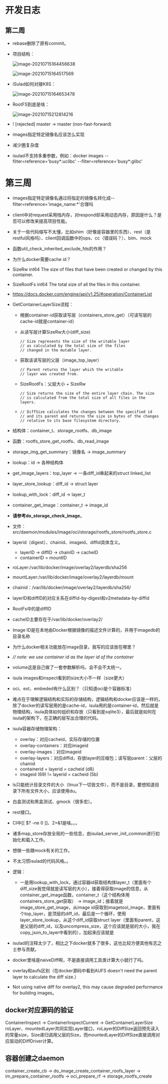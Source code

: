 # 开发日志

## 第二周

+ rebase删除了原有commit。

+ 项目结构：

  ![image-20210715164456638](C:\Users\NiGo\AppData\Roaming\Typora\typora-user-images\image-20210715164456638.png)

  ![image-20210715164517569](C:\Users\NiGo\AppData\Roaming\Typora\typora-user-images\image-20210715164517569.png)

+ iSulad如何对接K8S：

  ![image-20210715164653478](C:\Users\NiGo\AppData\Roaming\Typora\typora-user-images\image-20210715164653478.png)

+ RootFS到底是啥：

  ![image-20210715212814216](C:\Users\NiGo\AppData\Roaming\Typora\typora-user-images\image-20210715212814216.png)

+ ! [rejected]   master -> master (non-fast-forward)

+ images指定特定镜像名应该怎么实现

+ 减少圈复杂度

+ isulad不支持多重参数，例如：docker images --filter=reference='busy*:uclibc' --filter=reference='busy*:glibc'

# 第三周

+ images指定特定镜像名通过将指定的镜像名转化成--filter=reference='image_name:*'合理吗

+ client中对request采用栈内存，对respond却采用动态内存，原因是什么？是否可以修改来提高项目性能。

+ 关于一些代码缩写不太懂，比如shim（好像是容器里的东西）、rest（是restful风格吗）、client回调函数中的ops、cc（错误码？）、bim、mock

+ 函数util_check_inherited_exclude_fds的作用？

+ 为什么docker需要cache id？

+ SizeRw int64 The size of files that have been created or changed by this container.

+ SizeRootFs int64 The total size of all the files in this container.

+ https://docs.docker.com/engine/api/v1.25/#operation/ContainerList

+ GetContainerLayerSize流程：

  + 根据container-id获取读写层（containers_store_get）（可读写层的cache-id就是container-id）

  + 从读写层计算SizeRw大小(diff_size)

    ```
    // Size represents the size of the writable layer
    // as calculated by the total size of the files
    // changed in the mutable layer.
    ```

  + 获取该读写层的父层（image_top_layer）

    ```
    // Parent returns the layer which the writable
    // layer was created from.
    ```

  + SizeRootFs：父层大小 + SizeRw

    ```
    // Size returns the size of the entire layer chain. The size
    // is calculated from the total size of all files in the layers.
    ```

  + ```
    // DiffSize calculates the changes between the specified id
    // and its parent and returns the size in bytes of the changes
    // relative to its base filesystem directory.
    ```

+ 结构体：container_t、storage_rootfs、db_image

+ 函数：rootfs_store_get_rootfs、db_read_image

+ storage_img_get_summary：镜像名 -> image_summary

+ lookup：id -> 各种结构体

+ get_image_layers：top_layer -> 一条diff_id串起来的struct linked_list

+ layer_store_lookup：diff_id -> struct layer

+ lookup_with_lock：diff_id -> layer_t

+ container_get_image：container_t -> image_id

+ **请参考do_storage_check_image**。

+ 文件：src/daemon/modules/image/oci/storage/rootfs_store/rootfs_store.c

+ layerid（digest）、chainid、imageid、diffid具体含义。

  + layerID -> diffID -> chainID -> cacheID
  + containerID = mountID

+ roLayer:/var/lib/docker/image/overlay2/layerdb/sha256

+ mountLayer:/var/lib/docker/image/overlay2/layerdb/mount
+ chainid：/var/lib/docker/image/overlay2/layerdb/sha256/
+ layerID和diffID的对应关系在diffid-by-digest和v2metadata-by-diffid
+ RootFs中的是diffID
+ cacheID主要存在于/var/lib/docker/overlay2/<cache-id>
+ Image ID是在本地由Docker根据镜像的描述文件计算的，并用于imagedb的目录名称
+ 为什么docker相关功能放在image目录，我写的应该放在哪里？
+  *// note: we use container id as the layer id of the container*
+ volume这是自己做了一套参数解析吗，会不会不太统一。
+ isula images和inspect看到的size大小不一样（size更大）
+ oci、ext、embeded有什么区别？（只知道oci是个容器标准）
+ 难点在于理解逻辑结构和实际的存储结构，逻辑结构和docker应该是一样的，除了docker的读写层用的是cache-id，isula用的是container-id，然后就是物理结构，isula具体如何组织和存放（只看到是sqlite3），最后就是如何在isula的架构下，在正确的层写出合理的代码。
+ isula容器存储物理架构：
  + overlay：对应cacheid，实际存储的位置
  + overlay-containers：对应imageid
  + overlay-images：对应imageid
  + overlay-layers：对应diffid，存放layer的压缩包；读写层parent：父层的chainid
  + containerid = layerid = cacheid (d8)
  + imageid (69) != layerid = cacheid (5b)
+ ls只能统计目录文件的大小（linux下一切皆文件），而不是目录，要想知道目录下所有文件大小，应该使用du。
+ 白盒测试和黑盒测试、gmock（很多宏）。
+ rest接口。
+ CI中[[ $? -ne 0 ]]、2>&1是啥。。。
+ 诸多map_store存放全局的一些信息，由isulad_server_init_common进行初始化和载入工作。
+ 想做一些跟mock有关的工作。
+ 不太习惯isulad的代码风格。。
+ 逻辑：
  + 一是用lookup_with_lock，通过容器id获取结构体layer_t（里面有个diff_size我觉得就是读写层的大小），接着得获取image的信息，从container_get_image函数，container_t（这个结构体用containers_store_get获取） -> image_id；接着就是image_store_get_image，从image id获取到imagetool_image，里面有个top_layer，是顶层的diff_id，最后是一个循环，使用layer_store_lookup，从这个diff_id获取struct layer（里面有parent，这是父层的diff_id，以及uncompress_size，这个应该就是层的大小，我在copy_json_to_layer中看到的），加起来应该就是
+ isulad的注释太少了，相比之下docker就多了很多，这也比较方便其他有志之士参与贡献。
+ docker里啥是naiveDiff啊，不是直接调用工具类计算大小就行了吗。
+ overlay和aufs区别（在docker源码中看到AUFS doesn't need the parent layer to calculate the diff size.）
+ Not using native diff for overlay2, this may cause degraded performance for building images。

## docker对应源码的验证

ContainerInspect -> ContainerInspectCurrent -> GetContainerLayerSize
roLayer、mountedLayer共同实现Layer接口，roLayer的DiffSize返回预先读入的常量size，Size递归调用父层的Size，而mountedLayer的DiffSize直接调用对应驱动的DiffDriver计算。

## 容器创建之daemon

container_create_cb -> do_image_create_container_roofs_layer -> im_prepare_container_rootfs -> oci_prepare_rf -> storage_rootfs_create

